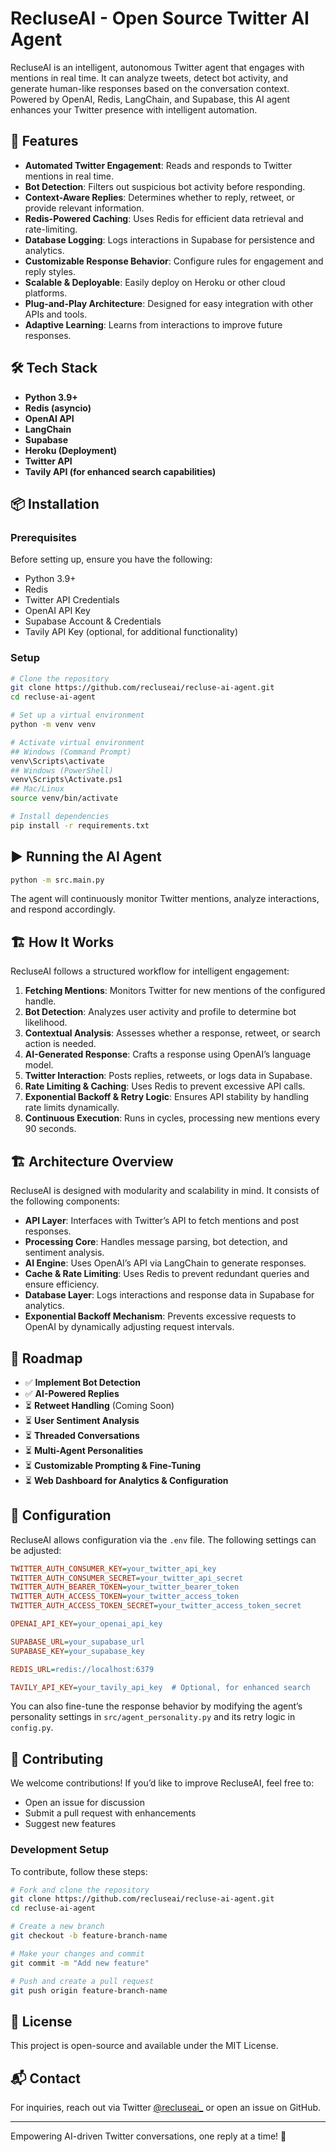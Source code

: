 # RecluseAI - Open Source Twitter AI Agent

RecluseAI is an intelligent, autonomous Twitter agent that engages with mentions in real time. It can analyze tweets, detect bot activity, and generate human-like responses based on the conversation context. Powered by OpenAI, Redis, LangChain, and Supabase, this AI agent enhances your Twitter presence with intelligent automation.

## 🚀 Features

- **Automated Twitter Engagement**: Reads and responds to Twitter mentions in real time.
- **Bot Detection**: Filters out suspicious bot activity before responding.
- **Context-Aware Replies**: Determines whether to reply, retweet, or provide relevant information.
- **Redis-Powered Caching**: Uses Redis for efficient data retrieval and rate-limiting.
- **Database Logging**: Logs interactions in Supabase for persistence and analytics.
- **Customizable Response Behavior**: Configure rules for engagement and reply styles.
- **Scalable & Deployable**: Easily deploy on Heroku or other cloud platforms.
- **Plug-and-Play Architecture**: Designed for easy integration with other APIs and tools.
- **Adaptive Learning**: Learns from interactions to improve future responses.

## 🛠 Tech Stack

- **Python 3.9+**
- **Redis (asyncio)**
- **OpenAI API**
- **LangChain**
- **Supabase**
- **Heroku (Deployment)**
- **Twitter API**
- **Tavily API (for enhanced search capabilities)**

## 📦 Installation

### Prerequisites

Before setting up, ensure you have the following:

- Python 3.9+
- Redis
- Twitter API Credentials
- OpenAI API Key
- Supabase Account & Credentials
- Tavily API Key (optional, for additional functionality)

### Setup

```bash
# Clone the repository
git clone https://github.com/recluseai/recluse-ai-agent.git
cd recluse-ai-agent

# Set up a virtual environment
python -m venv venv

# Activate virtual environment
## Windows (Command Prompt)
venv\Scripts\activate
## Windows (PowerShell)
venv\Scripts\Activate.ps1
## Mac/Linux
source venv/bin/activate

# Install dependencies
pip install -r requirements.txt
```

## ▶️ Running the AI Agent

```bash
python -m src.main.py
```

The agent will continuously monitor Twitter mentions, analyze interactions, and respond accordingly.

## 🏗 How It Works

RecluseAI follows a structured workflow for intelligent engagement:

1. **Fetching Mentions**: Monitors Twitter for new mentions of the configured handle.
2. **Bot Detection**: Analyzes user activity and profile to determine bot likelihood.
3. **Contextual Analysis**: Assesses whether a response, retweet, or search action is needed.
4. **AI-Generated Response**: Crafts a response using OpenAI’s language model.
5. **Twitter Interaction**: Posts replies, retweets, or logs data in Supabase.
6. **Rate Limiting & Caching**: Uses Redis to prevent excessive API calls.
7. **Exponential Backoff & Retry Logic**: Ensures API stability by handling rate limits dynamically.
8. **Continuous Execution**: Runs in cycles, processing new mentions every 90 seconds.

## 🏗 Architecture Overview

RecluseAI is designed with modularity and scalability in mind. It consists of the following components:

- **API Layer**: Interfaces with Twitter’s API to fetch mentions and post responses.
- **Processing Core**: Handles message parsing, bot detection, and sentiment analysis.
- **AI Engine**: Uses OpenAI’s API via LangChain to generate responses.
- **Cache & Rate Limiting**: Uses Redis to prevent redundant queries and ensure efficiency.
- **Database Layer**: Logs interactions and response data in Supabase for analytics.
- **Exponential Backoff Mechanism**: Prevents excessive requests to OpenAI by dynamically adjusting request intervals.

## 📍 Roadmap

- ✅ **Implement Bot Detection**
- ✅ **AI-Powered Replies**
- ⏳ **Retweet Handling** (Coming Soon)
- ⏳ **User Sentiment Analysis**
- ⏳ **Threaded Conversations**
- ⏳ **Multi-Agent Personalities**
- ⏳ **Customizable Prompting & Fine-Tuning**
- ⏳ **Web Dashboard for Analytics & Configuration**

## 🔧 Configuration

RecluseAI allows configuration via the `.env` file. The following settings can be adjusted:

```ini
TWITTER_AUTH_CONSUMER_KEY=your_twitter_api_key
TWITTER_AUTH_CONSUMER_SECRET=your_twitter_api_secret
TWITTER_AUTH_BEARER_TOKEN=your_twitter_bearer_token
TWITTER_AUTH_ACCESS_TOKEN=your_twitter_access_token
TWITTER_AUTH_ACCESS_TOKEN_SECRET=your_twitter_access_token_secret

OPENAI_API_KEY=your_openai_api_key

SUPABASE_URL=your_supabase_url
SUPABASE_KEY=your_supabase_key

REDIS_URL=redis://localhost:6379

TAVILY_API_KEY=your_tavily_api_key  # Optional, for enhanced search
```

You can also fine-tune the response behavior by modifying the agent’s personality settings in `src/agent_personality.py` and its retry logic in `config.py`.

## 🤝 Contributing

We welcome contributions! If you’d like to improve RecluseAI, feel free to:

- Open an issue for discussion
- Submit a pull request with enhancements
- Suggest new features

### Development Setup

To contribute, follow these steps:

```bash
# Fork and clone the repository
git clone https://github.com/recluseai/recluse-ai-agent.git
cd recluse-ai-agent

# Create a new branch
git checkout -b feature-branch-name

# Make your changes and commit
git commit -m "Add new feature"

# Push and create a pull request
git push origin feature-branch-name
```

## 📜 License

This project is open-source and available under the MIT License.

## 📬 Contact

For inquiries, reach out via Twitter [@recluseai\_](https://x.com/recluseai_) or open an issue on GitHub.

---

Empowering AI-driven Twitter conversations, one reply at a time! 🚀

